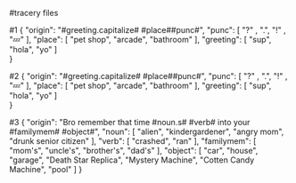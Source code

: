 #tracery files



#1
{
  "origin": "#greeting.capitalize# #place##punc#",
  "punc": [
    "?" ,
    ".",
    "!" ,
    "💤"
  ],
  "place": [
    "pet shop",
    "arcade", 
    "bathroom"
  ],
  "greeting": [
    "sup",
    "hola",
    "yo"
  ]  
}

#2
{
  "origin": "#greeting.capitalize# #place##punc#",
  "punc": [
    "?" ,
    ".",
    "!" ,
    "💤"
  ],
  "place": [
    "pet shop",
    "arcade", 
    "bathroom"
  ],
  "greeting": [
    "sup",
    "hola",
    "yo"
  ]  
}

#3
{
  "origin": "Bro remember that time #noun.s# #verb# into your #familymem# #object#",
  "noun": [
    "alien",
    "kindergardener",
    "angry mom",
    "drunk senior citizen"
    ],
  "verb": [
    "crashed",
    "ran"
    ],
  "familymem": [
    "mom's",
    "uncle's",
    "brother's",
    "dad's"
    ],
  "object": [
    "car",
    "house",
    "garage",
    "Death Star Replica",
    "Mystery Machine",
    "Cotten Candy Machine",
    "pool"
    ]
}

